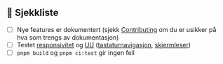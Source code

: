 <!-- Oppsummer kort hva som er gjort, og hvorfor. Lenk til issuet som løses av endringen. -->

## 🎯 Sjekkliste

<!-- Sjekk av de som er relevant. Du kan slette irrelevante steg om du vil.  -->

-   [ ] Nye features er dokumentert (sjekk [Contributing](https://github.com/fremtind/jokul/blob/main/CONTRIBUTING.md) om du er usikker på hva som trengs av dokumentasjon)
-   [ ] Testet [responsivitet](https://jokul.fremtind.no/universell-utforming/responsivt-design) og [UU](https://jokul.fremtind.no/universell-utforming/testguide) ([tastaturnavigasjon](https://jokul.fremtind.no/universell-utforming/tastatur), [skjermleser](https://jokul.fremtind.no/universell-utforming/skjermleser))
-   [ ] `pnpm build` og `pnpm ci:test` gir ingen feil
